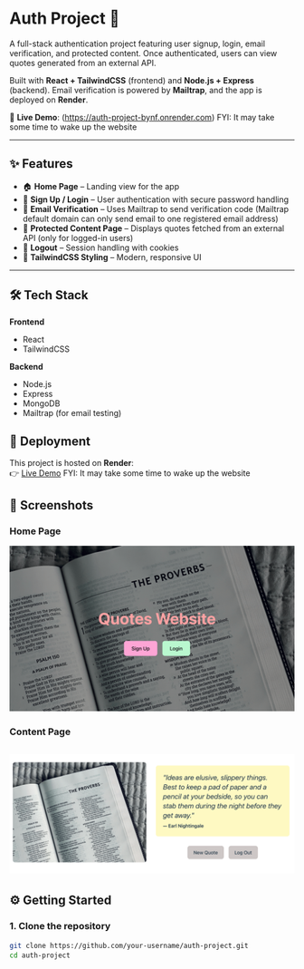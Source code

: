 # Auth Project 🔐

A full-stack authentication project featuring user signup, login, email verification, and protected content. Once authenticated, users can view quotes generated from an external API.  

Built with **React + TailwindCSS** (frontend) and **Node.js + Express** (backend). Email verification is powered by **Mailtrap**, and the app is deployed on **Render**.

🚀 **Live Demo**: (https://auth-project-bynf.onrender.com) FYI: It may take some time to wake up the website

---

## ✨ Features
- 🏠 **Home Page** – Landing view for the app  
- 🔑 **Sign Up / Login** – User authentication with secure password handling  
- 📧 **Email Verification** – Uses Mailtrap to send verification code (Mailtrap default domain can only send email to one registered email address)
- 📝 **Protected Content Page** – Displays quotes fetched from an external API (only for logged-in users)  
- 🚪 **Logout** – Session handling with cookies  
- 🎨 **TailwindCSS Styling** – Modern, responsive UI  

---

## 🛠 Tech Stack
**Frontend**
- React  
- TailwindCSS  

**Backend**
- Node.js  
- Express  
- MongoDB
- Mailtrap (for email testing)  

## 🚀 Deployment
This project is hosted on **Render**:  
👉 [Live Demo](https://auth-project-bynf.onrender.com) FYI: It may take some time to wake up the website

## 📸 Screenshots

### Home Page
![Home Page](./project_screenshots/homePage.png)

### Content Page
![Content Page](./project_screenshots/content.png)
---

## ⚙️ Getting Started

### 1. Clone the repository
```bash
git clone https://github.com/your-username/auth-project.git
cd auth-project
